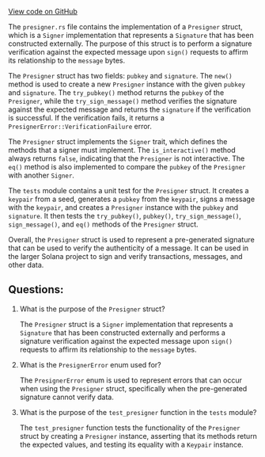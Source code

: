 [View code on GitHub](https://github.com/solana-labs/solana/blob/master/sdk/src/signer/presigner.rs)

The `presigner.rs` file contains the implementation of a `Presigner` struct, which is a `Signer` implementation that represents a `Signature` that has been constructed externally. The purpose of this struct is to perform a signature verification against the expected message upon `sign()` requests to affirm its relationship to the `message` bytes.

The `Presigner` struct has two fields: `pubkey` and `signature`. The `new()` method is used to create a new `Presigner` instance with the given `pubkey` and `signature`. The `try_pubkey()` method returns the `pubkey` of the `Presigner`, while the `try_sign_message()` method verifies the signature against the expected message and returns the `signature` if the verification is successful. If the verification fails, it returns a `PresignerError::VerificationFailure` error.

The `Presigner` struct implements the `Signer` trait, which defines the methods that a signer must implement. The `is_interactive()` method always returns `false`, indicating that the `Presigner` is not interactive. The `eq()` method is also implemented to compare the `pubkey` of the `Presigner` with another `Signer`.

The `tests` module contains a unit test for the `Presigner` struct. It creates a `keypair` from a seed, generates a `pubkey` from the `keypair`, signs a message with the `keypair`, and creates a `Presigner` instance with the `pubkey` and `signature`. It then tests the `try_pubkey()`, `pubkey()`, `try_sign_message()`, `sign_message()`, and `eq()` methods of the `Presigner` struct.

Overall, the `Presigner` struct is used to represent a pre-generated signature that can be used to verify the authenticity of a message. It can be used in the larger Solana project to sign and verify transactions, messages, and other data.
## Questions: 
 1. What is the purpose of the `Presigner` struct?
    
    The `Presigner` struct is a `Signer` implementation that represents a `Signature` that has been constructed externally and performs a signature verification against the expected message upon `sign()` requests to affirm its relationship to the `message` bytes.

2. What is the `PresignerError` enum used for?
    
    The `PresignerError` enum is used to represent errors that can occur when using the `Presigner` struct, specifically when the pre-generated signature cannot verify data.

3. What is the purpose of the `test_presigner` function in the `tests` module?
    
    The `test_presigner` function tests the functionality of the `Presigner` struct by creating a `Presigner` instance, asserting that its methods return the expected values, and testing its equality with a `Keypair` instance.